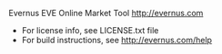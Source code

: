 Evernus
EVE Online Market Tool
http://evernus.com

* For license info, see LICENSE.txt file
* For build instructions, see http://evernus.com/help
